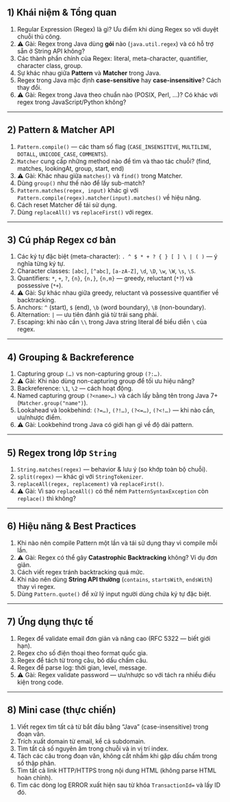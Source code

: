 ## 1) Khái niệm & Tổng quan

1. Regular Expression (Regex) là gì? Ưu điểm khi dùng Regex so với duyệt chuỗi thủ công.
2. ⚠️ Gài: Regex trong Java dùng **gói** nào (`java.util.regex`) và có hỗ trợ sẵn ở String API không?
3. Các thành phần chính của Regex: literal, meta-character, quantifier, character class, group.
4. Sự khác nhau giữa **Pattern** và **Matcher** trong Java.
5. Regex trong Java mặc định **case-sensitive** hay **case-insensitive**? Cách thay đổi.
6. ⚠️ Gài: Regex trong Java theo chuẩn nào (POSIX, Perl, …)? Có khác với regex trong JavaScript/Python không?

---

## 2) Pattern & Matcher API

1. `Pattern.compile()` — các tham số flag (`CASE_INSENSITIVE`, `MULTILINE`, `DOTALL`, `UNICODE_CASE`, `COMMENTS`).
2. `Matcher` cung cấp những method nào để tìm và thao tác chuỗi? (find, matches, lookingAt, group, start, end)
3. ⚠️ Gài: Khác nhau giữa `matches()` và `find()` trong Matcher.
4. Dùng `group()` như thế nào để lấy sub-match?
5. `Pattern.matches(regex, input)` khác gì với `Pattern.compile(regex).matcher(input).matches()` về hiệu năng.
6. Cách reset Matcher để tái sử dụng.
7. Dùng `replaceAll()` vs `replaceFirst()` với regex.

---

## 3) Cú pháp Regex cơ bản

1. Các ký tự đặc biệt (meta-character): `. ^ $ * + ? { } [ ] \ | ( )` — ý nghĩa từng ký tự.
2. Character classes: `[abc]`, `[^abc]`, `[a-zA-Z]`, `\d`, `\D`, `\w`, `\W`, `\s`, `\S`.
3. Quantifiers: `*`, `+`, `?`, `{n}`, `{n,}`, `{n,m}` — greedy, reluctant (`*?`) và possessive (`*+`).
4. ⚠️ Gài: Sự khác nhau giữa greedy, reluctant và possessive quantifier về backtracking.
5. Anchors: `^` (start), `$` (end), `\b` (word boundary), `\B` (non-boundary).
6. Alternation: `|` — ưu tiên đánh giá từ trái sang phải.
7. Escaping: khi nào cần `\\` trong Java string literal để biểu diễn `\` của regex.

---

## 4) Grouping & Backreference

1. Capturing group `(…)` vs non-capturing group `(?:…)`.
2. ⚠️ Gài: Khi nào dùng non-capturing group để tối ưu hiệu năng?
3. Backreference: `\1`, `\2` — cách hoạt động.
4. Named capturing group `(?<name>…)` và cách lấy bằng tên trong Java 7+ (`Matcher.group("name")`).
5. Lookahead và lookbehind: `(?=…)`, `(?!…)`, `(?<=…)`, `(?<!…)` — khi nào cần, ưu/nhược điểm.
6. ⚠️ Gài: Lookbehind trong Java có giới hạn gì về độ dài pattern.

---

## 5) Regex trong lớp `String`

1. `String.matches(regex)` — behavior & lưu ý (so khớp toàn bộ chuỗi).
2. `split(regex)` — khác gì với `StringTokenizer`.
3. `replaceAll(regex, replacement)` và `replaceFirst()`.
4. ⚠️ Gài: Vì sao `replaceAll()` có thể ném `PatternSyntaxException` còn `replace()` thì không?

---

## 6) Hiệu năng & Best Practices

1. Khi nào nên compile Pattern một lần và tái sử dụng thay vì compile mỗi lần.
2. ⚠️ Gài: Regex có thể gây **Catastrophic Backtracking** không? Ví dụ đơn giản.
3. Cách viết regex tránh backtracking quá mức.
4. Khi nào nên dùng **String API thường** (`contains`, `startsWith`, `endsWith`) thay vì regex.
5. Dùng `Pattern.quote()` để xử lý input người dùng chứa ký tự đặc biệt.

---

## 7) Ứng dụng thực tế

1. Regex để validate email đơn giản và nâng cao (RFC 5322 — biết giới hạn).
2. Regex cho số điện thoại theo format quốc gia.
3. Regex để tách từ trong câu, bỏ dấu chấm câu.
4. Regex để parse log: thời gian, level, message.
5. ⚠️ Gài: Regex validate password — ưu/nhược so với tách ra nhiều điều kiện trong code.

---

## 8) Mini case (thực chiến)

1. Viết regex tìm tất cả từ bắt đầu bằng “Java” (case-insensitive) trong đoạn văn.
2. Trích xuất domain từ email, kể cả subdomain.
3. Tìm tất cả số nguyên âm trong chuỗi và in vị trí index.
4. Tách các câu trong đoạn văn, không cắt nhầm khi gặp dấu chấm trong số thập phân.
5. Tìm tất cả link HTTP/HTTPS trong nội dung HTML (không parse HTML hoàn chỉnh).
6. Tìm các dòng log ERROR xuất hiện sau từ khóa `TransactionId=` và lấy ID đó.

